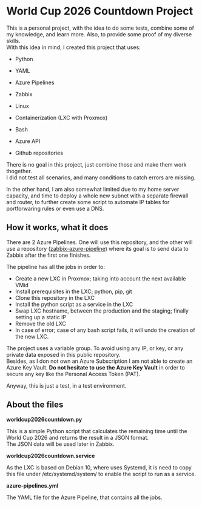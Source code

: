 # World Cup 2026 Countdown Project

This is a personal project, with the idea to do some tests, combine some of my knowledge, and learn more. Also, to provide some proof of my diverse skills.\
With this idea in mind, I created this project that uses:

- Python
- YAML
- Azure Pipelines
- Zabbix
- Linux
- Containerization (LXC with Proxmox)
- Bash
- Azure API

- Github repositories

There is no goal in this project, just combine those and make them work thogether.\
I did not test all scenarios, and many conditions to catch errors are missing.

In the other hand, I am also somewhat limited due to my home server capacity, and time to deploy a whole new subnet with a separate firewall and router, to further create some script to automate IP tables for portforwaring rules or even use a DNS.

## How it works, what it does

There are 2 Azure Pipelines. One will use this repository, and the other will use a repository ([zabbix-azure-pipeline](https://github.com/zingaya/zabbix-azure-pipeline)) where its goal is to send data to Zabbix after the first one finishes.

The pipeline has all the jobs in order to:
- Create a new LXC in Proxmox; taking into account the next available VMid
- Install prerequisites in the LXC; python, pip, git
- Clone this repository in the LXC
- Install the python script as a service in the LXC
- Swap LXC hostname, between the production and the staging; finally setting up a static IP
- Remove the old LXC
- In case of error; case of any bash script fails, it will undo the creation of the new LXC.

The project uses a variable group. To avoid using any IP, or key, or any private data exposed in this public repository.\
Besides, as I don not own an Azure Subscription I am not able to create an Azure Key Vault. **Do not hesitate to use the Azure Key Vault** in order to secure any key like the Personal Access Token (PAT).

Anyway, this is just a test, in a test environment.

## About the files

**worldcup2026countdown.py**

This is a simple Python script that calculates the remaining time until the World Cup 2026 and returns the result in a JSON format.\
The JSON data will be used later in Zabbix.

**worldcup2026countdown.service**

As the LXC is based on Debian 10, where uses Systemd, it is need to copy this file under /etc/systemd/system/ to enable the script to run as a service.

**azure-pipelines.yml**

The YAML file for the Azure Pipeline, that contains all the jobs.
